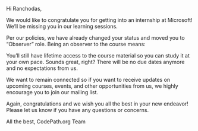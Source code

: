 Hi Ranchodas,

We would like to congratulate you for getting into an internship at Microsoft! We’ll be missing you in our learning sessions. 

Per our policies, we have already changed your status and moved you to “Observer” role. Being an observer to the course means:

You’ll still have lifetime access to the course material so you can study it at your own pace. Sounds great, right?
There will be no due dates anymore and no expectations from us.

We want to remain connected so if you want to receive updates on upcoming courses, events, and other opportunities from us, we highly encourage you to join our mailing list. 

Again, congratulations and we wish you all the best in your new endeavor! Please let us know if you have any questions or concerns. 

All the best,
CodePath.org Team
